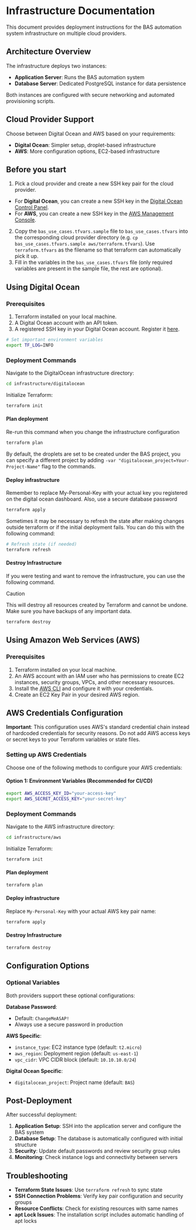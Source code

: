 
# Infrastructure Documentation

This document provides deployment instructions for the BAS automation system infrastructure on multiple cloud providers.

## Architecture Overview

The infrastructure deploys two instances:
- **Application Server**: Runs the BAS automation system
- **Database Server**: Dedicated PostgreSQL instance for data persistence

Both instances are configured with secure networking and automated provisioning scripts.

## Cloud Provider Support

Choose between Digital Ocean and AWS based on your requirements:
- **Digital Ocean**: Simpler setup, droplet-based infrastructure
- **AWS**: More configuration options, EC2-based infrastructure

## Before you start

1. Pick a cloud provider and create a new SSH key pair for the cloud provider.
  - For **Digital Ocean**, you can create a new SSH key in the [Digital Ocean Control Panel](https://cloud.digitalocean.com/account/security).
  - For **AWS**, you can create a new SSH key in the [AWS Management Console](https://console.aws.amazon.com/ec2/v2/home#KeyPairs:).
2. Copy the `bas_use_cases.tfvars.sample` file to `bas_use_cases.tfvars` into the corresponding cloud provider directory (e.g. `cp bas_use_cases.tfvars.sample aws/terraform.tfvars`). Use `terraform.tfvars` as the filename so that terraform can automatically pick it up.
3. Fill in the variables in the `bas_use_cases.tfvars` file (only required variables are present in the sample file, the rest are optional).

## Using Digital Ocean

### Prerequisites

1. Terraform installed on your local machine.
2. A Digital Ocean account with an API token.
3. A registered SSH key in your Digital Ocean account. Register it [here](https://cloud.digitalocean.com/account/security).

```bash
# Set important environment variables
export TF_LOG=INFO
```

### Deployment Commands

Navigate to the DigitalOcean infrastructure directory:
```bash
cd infrastructure/digitalocean
```

Initialize Terraform:
```bash
terraform init 
```

#### Plan deployment

Re-run this command when you change the infrastructure configuration

```bash
terraform plan
```

By default, the droplets are set to be created under the BAS project, you can specify a different project by adding
`-var "digitalocean_project=Your-Project-Name"` flag to the commands.

#### Deploy infrastructure

Remember to replace My-Personal-Key with your actual key you registered on the digital ocean dashboard. Also, use a secure database password

```bash
terraform apply
```

Sometimes it may be necessary to refresh the state after making changes outside terraform or if the initial deployment fails. You can do this with the following command:

```bash
# Refresh state (if needed)
terraform refresh
```

#### Destroy Infrastructure

If you were testing and want to remove the infrastructure, you can use the following command.

> [!CAUTION]
> This will destroy all resources created by Terraform and cannot be undone. Make sure you have backups of any important data.

```bash
terraform destroy
```

## Using Amazon Web Services (AWS)

### Prerequisites
1. Terraform installed on your local machine.
2. An AWS account with an IAM user who has permissions to create EC2 instances, security groups, VPCs, and other necessary resources.
3. Install the [AWS CLI](https://docs.aws.amazon.com/cli/latest/userguide/cli-chap-getting-started.html) and configure it with your credentials.
4. Create an EC2 Key Pair in your desired AWS region.

## AWS Credentials Configuration

**Important**: This configuration uses AWS's standard credential chain instead of hardcoded credentials for security reasons. Do not add AWS access keys or secret keys to your Terraform variables or state files.

### Setting up AWS Credentials

Choose one of the following methods to configure your AWS credentials:

#### Option 1: Environment Variables (Recommended for CI/CD)
```bash
export AWS_ACCESS_KEY_ID="your-access-key"
export AWS_SECRET_ACCESS_KEY="your-secret-key"
```

### Deployment Commands

Navigate to the AWS infrastructure directory:
```bash
cd infrastructure/aws
```

Initialize Terraform:
```bash
terraform init
```

#### Plan deployment
```bash
terraform plan
```

#### Deploy infrastructure
Replace `My-Personal-Key` with your actual AWS key pair name:
```bash
terraform apply
```

#### Destroy Infrastructure
```bash
terraform destroy
```

## Configuration Options

### Optional Variables

Both providers support these optional configurations:

**Database Password**: 
- Default: `ChangeMeASAP!` 
- Always use a secure password in production

**AWS Specific**:
- `instance_type`: EC2 instance type (default: `t2.micro`)
- `aws_region`: Deployment region (default: `us-east-1`)
- `vpc_cidr`: VPC CIDR block (default: `10.10.10.0/24`)

**Digital Ocean Specific**:
- `digitalocean_project`: Project name (default: `BAS`)

## Post-Deployment

After successful deployment:

1. **Application Setup**: SSH into the application server and configure the BAS system
2. **Database Setup**: The database is automatically configured with initial structure
3. **Security**: Update default passwords and review security group rules
4. **Monitoring**: Check instance logs and connectivity between servers

## Troubleshooting

- **Terraform State Issues**: Use `terraform refresh` to sync state
- **SSH Connection Problems**: Verify key pair configuration and security groups
- **Resource Conflicts**: Check for existing resources with same names
- **apt Lock Issues**: The installation script includes automatic handling of apt locks
